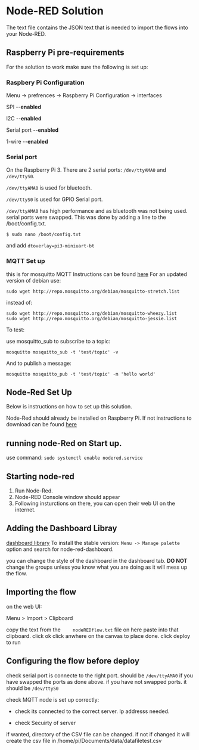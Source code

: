 # Node-RED Solution

The text file contains the JSON text that is needed to import the flows into your Node-RED.

## Raspberry Pi pre-requirements 
 For the solution to work make sure the following is set up:
 ### Raspbery Pi Configuration
Menu -> prefrences -> Raspberry Pi Configuration -> interfaces

SPI --**enabled**

I2C --**enabled**

Serial port --**enabled**

1-wire --**enabled**


 ### Serial port
 On the Raspberry Pi 3. There are 2 serial ports: `/dev/ttyAMA0` and `/dev/ttyS0`. 
 
 `/dev/ttyAMA0` is used for bluetooth.
 
 `/dev/ttyS0` is used for GPIO Serial port.
 
 `/dev/ttyAMA0` has high performance and as bluetooth was not being used. serial ports were swapped. This was done by adding a line to the /boot/config.txt.
 ```
 $ sudo nano /boot/config.txt
 ```
 and add
 `dtoverlay=pi3-miniuart-bt`
 
 ### MQTT Set up
 this is for mosquitto MQTT
Instructions can be found [here](https://mosquitto.org/blog/2013/01/mosquitto-debian-repository/)
For an updated version of debian use:
 ```
 sudo wget http://repo.mosquitto.org/debian/mosquitto-stretch.list
 ```
instead of:
```
sudo wget http://repo.mosquitto.org/debian/mosquitto-wheezy.list
sudo wget http://repo.mosquitto.org/debian/mosquitto-jessie.list
```
 To test:
 
 use mosquitto_sub to subscribe to a topic:

```mosquitto mosquitto_sub -t 'test/topic' -v```

And to publish a message:

```mosquitto mosquitto_pub -t 'test/topic' -m 'hello world'```

## Node-Red Set Up
Below is instructions on how to set up this solution.

Node-Red should already be installed on Raspberry Pi. If not instructions to download can be found [here](https://nodered.org/docs/hardware/raspberrypi)

## running node-Red on Start up.
use command:
```sudo systemctl enable nodered.service```

## Starting node-red
  1. Run Node-Red.
  2. Node-RED Console window should appear
  3. Following insturctions on there, you can open their web UI on the internet.
  
## Adding the Dashboard Libray
  [dashboard library](https://flows.nodered.org/node/node-red-dashboard)
  To install the stable version: 
  `Menu -> Manage palette` option and search for node-red-dashboard.
  
  you can change the style of the dashboard in the dashboard tab.
  **DO NOT** change the groups unless you know what you are doing as it will mess up the flow. 
  
## Importing the flow
on the web UI:

Menu > Import > Clipboard

copy the text from the ` 	nodeREDflow.txt` file on here
paste into that clipboard.
click ok
click anwhere on the canvas to place done.
click deploy to run

## Configuring the flow before deploy
 check serial port is connecte to the right port. 
  should be `/dev/ttyAMA0` if you have swapped the ports as done above. if you have not swapped ports. it should be `/dev/ttyS0` 
  
 check MQTT node is set up correctly:
 - check its connected to the correct server. Ip addresss needed.
 
 - check Secuirty of server
  
if wanted, directory of the CSV file can be changed. if not if changed it will create the csv file in /home/pi/Documents/data/datafiletest.csv
